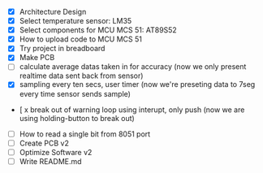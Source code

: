 - [x] Architecture Design
- [x] Select temperature sensor: LM35
- [x] Select components for MCU MCS 51: AT89S52
- [x] How to upload code to MCU MCS 51
- [x] Try project in breadboard
- [x] Make PCB
- [ ] calculate average datas taken in for accuracy	(now we only present realtime data sent back from sensor)
- [x] sampling every ten secs, user timer (now we're preseting data to 7seg every time sensor sends sample) 
- [ x break out of warning loop using interupt, only push (now we are using holding-button to break out)
- [ ] How to read a single bit from 8051 port
- [ ] Create PCB v2
- [ ] Optimize Software v2
- [ ] Write README.md